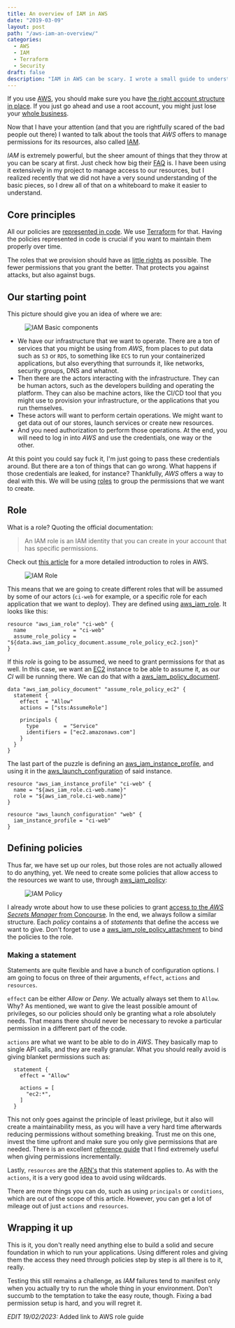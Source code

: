 ```yaml
---
title: An overview of IAM in AWS
date: "2019-03-09"
layout: post
path: "/aws-iam-an-overview/"
categories:
  - AWS
  - IAM
  - Terraform
  - Security
draft: false
description: "IAM in AWS can be scary. I wrote a small guide to understand the basic concepts so that you can get started with it"
---
```


If you use [AWS](https://aws.amazon.com/), you should make sure you have [the right account structure in place](https://www.thoughtworks.com/insights/blog/using-aws-security-first-class-citizen). If you just go ahead and use a root account, you might just lose your [whole business](https://threatpost.com/hacker-puts-hosting-service-code-spaces-out-of-business/106761/).

Now that I have your attention (and that you are rightfully scared of the bad people out there) I wanted to talk about the tools that _AWS_ offers to manage permissions for its resources, also called [IAM](https://docs.aws.amazon.com/IAM/latest/UserGuide/introduction.html).

<!--more-->

_IAM_ is extremely powerful, but the sheer amount of things that they throw at you can be scary at first. Just check how big their [FAQ](https://aws.amazon.com/iam/faqs/) is. I have been using it extensively in my project to manage access to our resources, but I realized recently that we did not have a very sound understanding of the basic pieces, so I drew all of that on a whiteboard to make it easier to understand.

## Core principles

All our policies are [represented in code](https://en.wikipedia.org/wiki/Infrastructure_as_code). We use [Terraform](https://www.terraform.io/) for that. Having the policies represented in code is crucial if you want to maintain them properly over time.

The roles that we provision should have as [little rights](https://en.wikipedia.org/wiki/Principle_of_least_privilege) as possible. The fewer permissions that you grant the better. That protects you against attacks, but also against bugs.

## Our starting point

This picture should give you an idea of where we are:

<figure class="figure">
  <img src="./images/iam-basic-components.jpg" alt="IAM Basic components" />
</figure>

- We have our infrastructure that we want to operate. There are a ton of services that you might be using from _AWS_, from places to put data such as `S3` or `RDS`, to something like `ECS` to run your containerized applications, but also everything that surrounds it, like networks, security groups, DNS and whatnot.
- Then there are the actors interacting with the infrastructure. They can be human actors, such as the developers building and operating the platform. They can also be machine actors, like the CI/CD tool that you might use to provision your infrastructure, or the applications that you run themselves.
- These actors will want to perform certain operations. We might want to get data out of our stores, launch services or create new resources.
- And you need authorization to perform those operations. At the end, you will need to log in into _AWS_ and use the credentials, one way or the other.

At this point you could say fuck it, I'm just going to pass these credentials around. But there are a ton of things that can go wrong. What happens if those credentials are leaked, for instance? Thankfully, _AWS_ offers a way to deal with this. We will be using [roles](https://docs.aws.amazon.com/IAM/latest/UserGuide/id_roles.html) to group the permissions that we want to create.

## Role

What is a role? Quoting the official documentation:

> An IAM role is an IAM identity that you can create in your account that has specific permissions.

Check out [this article](https://spacelift.io/blog/aws-iam-roles) for a more detailed introduction to roles in AWS.

<figure class="figure">
  <img src="./images/iam-role.jpg" alt="IAM Role" />
</figure>

This means that we are going to create different roles that will be assumed by some of our actors (`ci-web` for example, or a specific role for each application that we want to deploy). They are defined using [aws\_iam\_role](https://www.terraform.io/docs/providers/aws/r/iam_role.html). It looks like this:

```hcl
resource "aws_iam_role" "ci-web" {
  name               = "ci-web"
  assume_role_policy = "${data.aws_iam_policy_document.assume_role_policy_ec2.json}"
}
```

If this _role_ is going to be assumed, we need to grant permissions for that as well. In this case, we want an [EC2](https://aws.amazon.com/ec2/) instance to be able to assume it, as our _CI_ will be running there. We can do that with a [aws\_iam\_policy\_document](https://www.terraform.io/docs/providers/aws/d/iam_policy_document.html).

```hcl
data "aws_iam_policy_document" "assume_role_policy_ec2" {
  statement {
    effect  = "Allow"
    actions = ["sts:AssumeRole"]

    principals {
      type        = "Service"
      identifiers = ["ec2.amazonaws.com"]
    }
  }
}
```

The last part of the puzzle is defining an [aws\_iam\_instance\_profile](https://www.terraform.io/docs/providers/aws/r/iam_instance_profile.html), and using it in the [aws\_launch\_configuration](https://www.terraform.io/docs/providers/aws/r/launch_configuration.html) of said instance.

```hcl
resource "aws_iam_instance_profile" "ci-web" {
  name = "${aws_iam_role.ci-web.name}"
  role = "${aws_iam_role.ci-web.name}"
}

resource "aws_launch_configuration" "web" {
  iam_instance_profile = "ci-web"
}
```

## Defining policies

Thus far, we have set up our roles, but those roles are not actually allowed to do anything, yet. We need to create some policies that allow access to the resources we want to use, through [aws\_iam\_policy](https://www.terraform.io/docs/providers/aws/r/iam_policy.html):

<figure class="figure">
  <img src="./images/iam-policy.jpg" alt="IAM Policy" />
</figure>

I already wrote about how to use these policies to grant [access to the _AWS Secrets Manager_ from Concourse](../using-asm-in-concourse/). In the end, we always follow a similar structure. Each _policy_ contains a of _statements_ that define the access we want to give. Don't forget to use a [aws\_iam\_role\_policy\_attachment](https://www.terraform.io/docs/providers/aws/r/iam_role_policy_attachment.html) to bind the policies to the role.

### Making a statement

Statements are quite flexible and have a bunch of configuration options. I am going to focus on three of their arguments, `effect`, `actions` and `resources`.

`effect` can be either _Allow_ or _Deny_. We actually always set them to `Allow`. Why? As mentioned, we want to give the least possible amount of privileges, so our policies should only be granting what a role absolutely needs. That means there should never be necessary to revoke a particular permission in a different part of the code.

`actions` are what we want to be able to do in _AWS_. They basically map to single API calls, and they are really granular. What you should really avoid is giving blanket permissions such as:

```hcl
  statement {
    effect = "Allow"

    actions = [
      "ec2:*",
    ]
  }
```

This not only goes against the principle of least privilege, but it also will create a maintainability mess, as you will have a very hard time afterwards reducing permissions without something breaking. Trust me on this one, invest the time upfront and make sure you only give permissions that are needed. There is an excellent [reference guide](https://iam.cloudonaut.io/) that I find extremely useful when giving permissions incrementally.

Lastly, `resources` are the [ARN's](https://docs.aws.amazon.com/general/latest/gr/aws-arns-and-namespaces.html) that this statement applies to. As with the `actions`, it is a very good idea to avoid using wildcards.

There are more things you can do, such as using `principals` or `conditions`, which are out of the scope of this article. However, you can get a lot of mileage out of just `actions` and `resources`.

## Wrapping it up

This is it, you don't really need anything else to build a solid and secure foundation in which to run your applications. Using different roles and giving them the access they need through policies step by step is all there is to it, really.

Testing this still remains a challenge, as _IAM_ failures tend to manifest only when you actually try to run the whole thing in your environment. Don't succumb to the temptation to take the easy route, though. Fixing a bad permission setup is hard, and you will regret it.

*EDIT 19/02/2023:* Added link to AWS role guide



